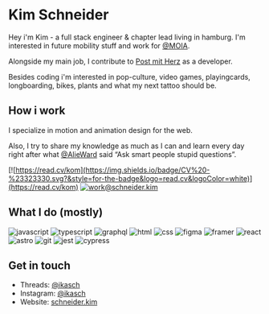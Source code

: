 # Kim Schneider

Hey i'm Kim - a full stack engineer & chapter lead living in hamburg. I'm interested in future mobility stuff and work for [@MOIA](http://moia.io).

Alongside my main job, I contribute to [Post mit Herz](https://postmitherz.org) as a developer. 

Besides coding i'm interested in pop-culture, video games, playingcards, longboarding, bikes, plants and what my next tattoo should be.

## How i work

I specialize in motion and animation design for the web.

Also, I try to share my knowledge as much as I can and learn every day right after what [@AlieWard](https://twitter.com/AlieWard) said “Ask smart people stupid questions”.

[![https://read.cv/kom](https://img.shields.io/badge/CV%20-%23323330.svg?&style=for-the-badge&logo=read.cv&logoColor=white)](https://read.cv/kom)
[![work@schneider.kim](https://img.shields.io/badge/Mail%20Me%20-5522FA.svg?&style=for-the-badge&logo=HEY&logoColor=white)](mailto:work@schneider.kim)

## What I do (mostly)

![javascript](https://img.shields.io/badge/javascript%20-%23323330.svg?&style=for-the-badge&logo=javascript&logoColor=%23F7DF1E)
![typescript](https://img.shields.io/badge/TypeScript-007ACC?style=for-the-badge&logo=typescript&logoColor=white)
![graphql](https://img.shields.io/badge/GraphQL-E10098?style=for-the-badge&logo=graphql&logoColor=white)
![html](https://img.shields.io/badge/HTML5-E34F26?style=for-the-badge&logo=html5&logoColor=white)
![css](https://img.shields.io/badge/CSS3-1572B6?style=for-the-badge&logo=css3&logoColor=white)
![figma](https://img.shields.io/badge/Figma-F24E1E?style=for-the-badge&logo=figma&logoColor=white)
![framer](https://img.shields.io/badge/Framer-0055FF?style=for-the-badge&logo=framer&logoColor=white)
![react](https://img.shields.io/badge/React-20232A?style=for-the-badge&logo=react&logoColor=61DAFB)
![astro](https://img.shields.io/badge/Astro-FF5D01?style=for-the-badge&logo=astro&logoColor=white)
![git](https://img.shields.io/badge/GIT-E44C30?style=for-the-badge&logo=git&logoColor=white)
![jest](https://img.shields.io/badge/Jest-323330?style=for-the-badge&logo=Jest&logoColor=white)
![cypress](https://img.shields.io/badge/Cypress-17202C?style=for-the-badge&logo=Cypress&logoColor=white)

## Get in touch

- Threads: [@ikasch](https://www.threads.net/@ikasch)
- Instagram: [@ikasch](https://instagram.com/ikasch)
- Website: [schneider.kim](https://schneider.kim)
